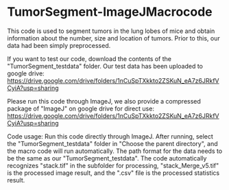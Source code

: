 # TumorSegment-ImageJMacrocode

This code is used to segment tumors in the lung lobes of mice and obtain information about the number, size and location of tumors. Prior to this, our data had been simply preprocessed.

If you want to test our code, download the contents of the "TumorSegment_testdata" folder. Our test data has been uploaded to google drive: https://drive.google.com/drive/folders/1nCuSpTXkkto2ZSKuN_eA7z6JRkfVCyiA?usp=sharing

Please run this code through ImageJ, we also provide a compressed package of "ImageJ" on google drive for direct use: https://drive.google.com/drive/folders/1nCuSpTXkkto2ZSKuN_eA7z6JRkfVCyiA?usp=sharing

Code usage: Run this code directly through ImageJ. After running, select the "TumorSegment_testdata" folder in "Choose the parent directory", and the macro code will run automatically. The path format for the data needs to be the same as our "TumorSegment_testdata". The code automatically recognizes "stack.tif" in the subfolder for processing, "stack_Merge_v5.tif" is the processed image result, and the ".csv" file is the processed statistics result.
